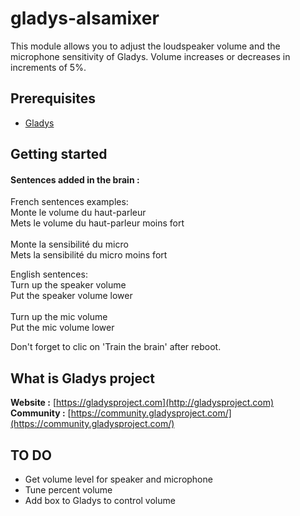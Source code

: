 # gladys-alsamixer

This module allows you to adjust the loudspeaker volume and the microphone sensitivity of Gladys.
Volume increases or decreases in increments of 5%.


Prerequisites
-------------

- [Gladys](http://gladysproject.com) 

Getting started
-------------

#### Sentences added in the brain :
French sentences examples:<br>
Monte le volume du haut-parleur<br>
Mets le volume du haut-parleur moins fort<br>
<br>
Monte la sensibilité du micro<br>
Mets la sensibilité du micro moins fort<br>



English sentences:<br>
Turn up the speaker volume<br>
Put the speaker volume lower<br>
<br>
Turn up the mic volume<br>
Put the mic volume lower<br>


Don't forget to clic on 'Train the brain' after reboot.

####

What is Gladys project
-------------

**Website :** [https://gladysproject.com](http://gladysproject.com) <br>
**Community :** [https://community.gladysproject.com/](https://community.gladysproject.com/)


TO DO
-------------
- Get volume level for speaker and microphone<br>
- Tune percent volume<br>
- Add box to Gladys to control volume